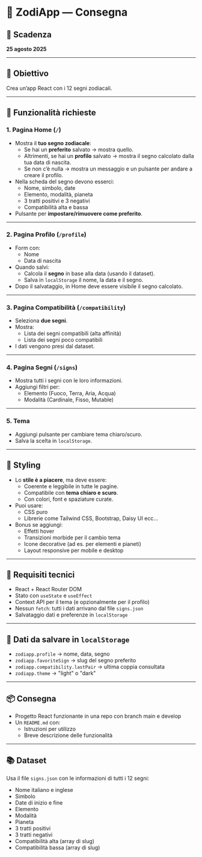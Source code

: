 # 🌌 ZodiApp — Consegna

## 📅 Scadenza

**25 agosto 2025**

---

## 🎯 Obiettivo

Crea un’app React con i 12 segni zodiacali.

---

## 🔹 Funzionalità richieste

### 1. Pagina Home (`/`)

- Mostra il **tuo segno zodiacale**:
  - Se hai un **preferito** salvato → mostra quello.
  - Altrimenti, se hai un **profilo** salvato → mostra il segno calcolato dalla tua data di nascita.
  - Se non c’è nulla → mostra un messaggio e un pulsante per andare a creare il profilo.
- Nella scheda del segno devono esserci:
  - Nome, simbolo, date
  - Elemento, modalità, pianeta
  - 3 tratti positivi e 3 negativi
  - Compatibilità alta e bassa
- Pulsante per **impostare/rimuovere come preferito**.

---

### 2. Pagina Profilo (`/profile`)

- Form con:
  - Nome
  - Data di nascita
- Quando salvi:
  - Calcola il **segno** in base alla data (usando il dataset).
  - Salva in `localStorage` il nome, la data e il segno.
- Dopo il salvataggio, in Home deve essere visibile il segno calcolato.

---

### 3. Pagina Compatibilità (`/compatibility`)

- Seleziona **due segni**.
- Mostra:
  - Lista dei segni compatibili (alta affinità)
  - Lista dei segni poco compatibili
- I dati vengono presi dal dataset.

---

### 4. Pagina Segni (`/signs`)

- Mostra tutti i segni con le loro informazioni.
- Aggiungi filtri per:
  - Elemento (Fuoco, Terra, Aria, Acqua)
  - Modalità (Cardinale, Fisso, Mutable)

---

### 5. Tema

- Aggiungi pulsante per cambiare tema chiaro/scuro.
- Salva la scelta in `localStorage`.

---

## 🎨 Styling

- Lo **stile è a piacere**, ma deve essere:
  - Coerente e leggibile in tutte le pagine.
  - Compatibile con **tema chiaro e scuro**.
  - Con colori, font e spaziature curate.
- Puoi usare:
  - CSS puro
  - Librerie come Tailwind CSS, Bootstrap, Daisy UI ecc…
- Bonus se aggiungi:
  - Effetti hover
  - Transizioni morbide per il cambio tema
  - Icone decorative (ad es. per elementi e pianeti)
  - Layout responsive per mobile e desktop

---

## 🔹 Requisiti tecnici

- React + React Router DOM
- Stato con `useState` e `useEffect`
- Context API per il tema (e opzionalmente per il profilo)
- Nessun `fetch`: tutti i dati arrivano dal file `signs.json`
- Salvataggio dati e preferenze in `localStorage`

---

## 💾 Dati da salvare in `localStorage`

- `zodiapp.profile` → nome, data, segno
- `zodiapp.favoriteSign` → slug del segno preferito
- `zodiapp.compatibility.lastPair` → ultima coppia consultata
- `zodiapp.theme` → "light" o "dark"

---

## 📦 Consegna

- Progetto React funzionante in una repo con branch main e develop
- Un `README.md` con:
  - Istruzioni per utilizzo
  - Breve descrizione delle funzionalità

---

## 📚 Dataset

Usa il file `signs.json` con le informazioni di tutti i 12 segni:

- Nome italiano e inglese
- Simbolo
- Date di inizio e fine
- Elemento
- Modalità
- Pianeta
- 3 tratti positivi
- 3 tratti negativi
- Compatibilità alta (array di slug)
- Compatibilità bassa (array di slug)
